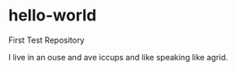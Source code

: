 # hello-world
First Test Repository

I live in an ouse and ave iccups and like speaking like agrid.
